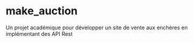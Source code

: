 # make_auction
Un projet académique pour développer un site de vente aux enchères en implémentant des API Rest 
